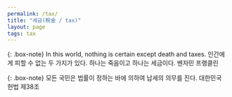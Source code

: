 ```yaml
---
permalink: /tax/
title: "세금(稅金 / tax)"
layout: page
tags: tax
---
```


{: .box-note}
In this world, nothing is certain except death and taxes.
인간에게 피할 수 없는 두 가지가 있다. 하나는 죽음이고 하나는 세금이다.
   벤자민 프랭클린

{: .box-note}
모든 국민은 법률이 정하는 바에 의하여 납세의 의무를 진다.
대한민국 헌법 제38조

